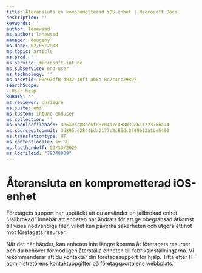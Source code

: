 ```yaml
---
title: Återansluta en komprometterad iOS-enhet | Microsoft Docs
description: ''
keywords: ''
author: lenewsad
ms.author: lanewsad
manager: dougeby
ms.date: 02/05/2018
ms.topic: article
ms.prod: ''
ms.service: microsoft-intune
ms.subservice: end-user
ms.technology: ''
ms.assetid: 09e97df0-d032-48ff-ab8a-8c2c4ec29897
searchScope:
- User help
ROBOTS: ''
ms.reviewer: chrisgre
ms.suite: ems
ms.custom: intune-enduser
ms.collection: ''
ms.openlocfilehash: 8b6a9dc88bc6f08e04a7c438039c61122376ba74
ms.sourcegitcommit: 3d895be2844bda2177c2c85dc2f09612a1be5490
ms.translationtype: HT
ms.contentlocale: sv-SE
ms.lasthandoff: 03/13/2020
ms.locfileid: "79348009"
---
```

# <a name="how-to-reconnect-a-compromised-ios-device"></a>Återansluta en komprometterad iOS-enhet

Företagets support har upptäckt att du använder en jailbrokad enhet. "Jailbrokad" innebär att enheten har ändrats för att ge obegränsad åtkomst till vissa nödvändiga filer, vilket kan påverka säkerheten och utgöra ett hot mot företagets resurser. 

När det här händer, kan enheten inte längre komma åt företagets resurser och du behöver förmodligen återställa enheten till fabriksinställningarna. Vi rekommenderar att du kontaktar din företagssupport för hjälp. Titta efter IT-administratörens kontaktuppgifter på [företagsportalens webbplats](https://go.microsoft.com/fwlink/?linkid=2010980).
